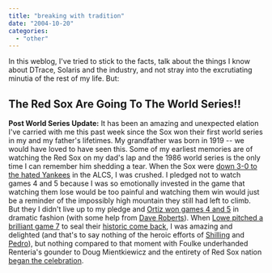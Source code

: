 ```yaml
---
title: "breaking with tradition"
date: "2004-10-20"
categories: 
  - "other"
---
```


In this weblog, I've tried to stick to the facts, talk about the things I know about DTrace, Solaris and the industry, and not stray into the excrutiating minutia of the rest of my life. But:

## The Red Sox Are Going To The World Series!!

**Post World Series Update:** It has been an amazing and unexpected elation I've carried with me this past week since the Sox won their first world series in my and my father's lifetimes. My grandfather was born in 1919 -- we would have loved to have seen this. Some of my earliest memories are of watching the Red Sox on my dad's lap and the 1986 world series is the only time I can remember him shedding a tear. When the Sox were [down 3-0 to the hated Yankees](http://www.boston.com/sports/baseball/redsox/articles/2004/10/17/red_sox_on_brink_of_elimination_as_yanks_pound_them_19_8/) in the ALCS, I was crushed. I pledged not to watch games 4 and 5 because I was so emotionally invested in the game that watching them lose would be too painful and watching them win would just be a reminder of the impossibly high mountain they still had left to climb. But they I didn't live up to my pledge and [Ortiz won games 4 and 5](http://www.boston.com/sports/baseball/redsox/articles/2004/10/18/hero_ortiz_swings_into_action_again/) in dramatic fashion (with some help from [Dave Roberts](http://www.boston.com/sports/baseball/redsox/articles/2004/10/20/robertss_rule_use_his_speed/)). When [Lowe pitched a brilliant game 7](http://www.boston.com/sports/baseball/redsox/articles/2004/10/21/its_the_high_point_for_lowe/) to seal their [historic come back](http://cache.boston.com/sports/special/redsox/2004alcs/globepages/page1_102104.jpg), I was amazing and delighted (and that's to say nothing of the heroic efforts of [Shilling](http://www.boston.com/sports/baseball/redsox/articles/2004/10/20/magnificent_schilling_gave_them_a_strong_foothold/) and [Pedro](http://www.boston.com/sports/baseball/redsox/articles/2004/10/27/he_gave_command_performance/)), but nothing compared to that moment with Foulke underhanded Renteria's gounder to Doug Mientkiewicz and the entirety of Red Sox nation [began the celebration](http://www.boston.com/sports/baseball/redsox/articles/2004/10/31/joy_knows_no_bounds/).
